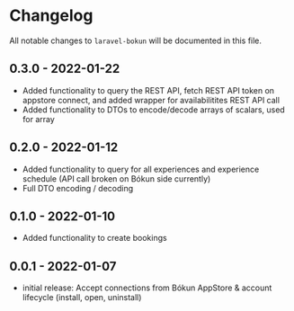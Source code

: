 # Changelog

All notable changes to `laravel-bokun` will be documented in this file.

## 0.3.0 - 2022-01-22

- Added functionality to query the REST API, fetch REST API token on appstore connect, and added wrapper for availabilitites REST API call
- Added functionality to DTOs to encode/decode arrays of scalars, used for array<string>

## 0.2.0 - 2022-01-12

- Added functionality to query for all experiences and experience schedule (API call broken on Bókun side currently)
- Full DTO encoding / decoding

## 0.1.0 - 2022-01-10

- Added functionality to create bookings

## 0.0.1 - 2022-01-07

- initial release: Accept connections from Bókun AppStore & account lifecycle (install, open, uninstall)
